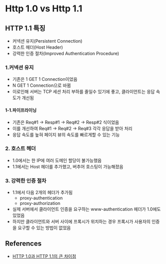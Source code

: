 # Http 1.0 vs Http 1.1

## HTTP 1.1 특징

- 커넥션 유지(Persistent Connection)
- 호스트 헤더(Host Header)
- 강력한 인증 절차(Improved Authentication Procedure)

### 1.커넥션 유지

- 기존은 1 GET 1 Connection이었음
- N GET 1 Connection으로 바뀜
- 이로인해 서버는 TCP 세션 처리 부하를 줄일수 있기에 좋고, 클라이언트는 응답 속도가 개선됨

#### 1-1.파이프라이닝

- 기존은 Req#1 -> Resp#1 -> Req#2 -> Resp#2 식이었음
- 이를 개선하여 Req#1 -> Req#2 -> Req#3 각각 응답을 받아 처리
- 응답 속도를 높혀 페이지 뷰의 속도를 빠르게할 수 있는 기능

### 2. 호스트 헤더

- 1.0에서는 한 IP에 여러 도메인 할당이 불가능했음
- 1.1에서는 Host 헤더를 추가했고, 버추어 호스팅이 가능해졌음

### 3. 강력한 인증 절차

- 1.1에서 다음 2개의 헤더가 추가됨
  - proxy-authentication
  - proxy-authorization
- 실제 서버에서 클라이언트 인증을 요구하는 www-authentication 헤더가 1.0에도 있었음
- 하지만 클라이언트와 서버 사이에 프록시가 위치하는 경우 프록시가 사용자의 인증을 요구할 수 있는 방법이 없었음

## References

- [HTTP 1.0과 HTTP 1.1의 큰 차이점](https://withbundo.blogspot.com/2021/02/http-http-10-http-11.html)
